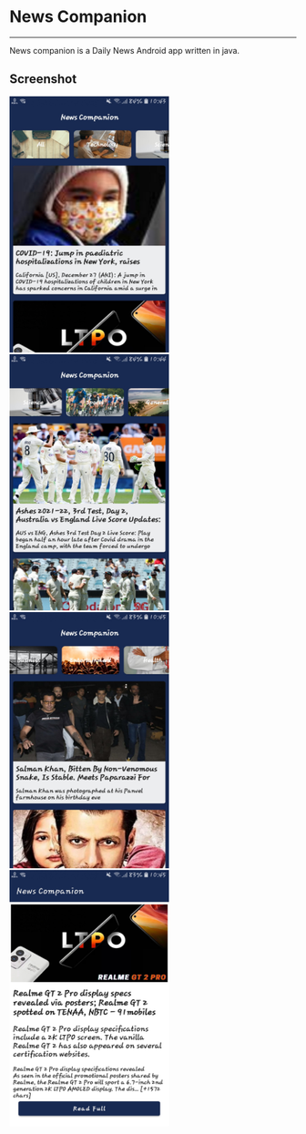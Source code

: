 # News Companion
----------------
News companion is a Daily News Android app written in java.

## Screenshot

<p float="left">
	<img src="screenshots\Screenshot_1.jpg" height="450" width="280" />
  <img src="screenshots\Screenshot_2.jpg" height="450" width="280" /></br>
  <img src="screenshots\Screenshot_3.jpg" height="450" width="280" />
  <img src="screenshots\Screenshot_4.jpg" height="450" width="280" />
</p>
